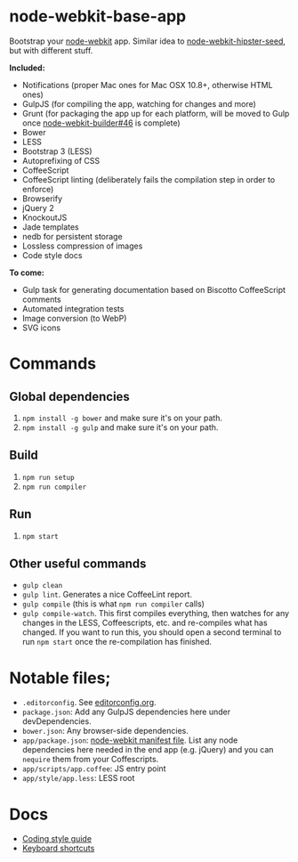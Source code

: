 node-webkit-base-app
========================

Bootstrap your [node-webkit](https://github.com/rogerwang/node-webkit) app. Similar idea to [node-webkit-hipster-seed](https://github.com/Anonyfox/node-webkit-hipster-seed), but with different stuff.

**Included:**

- Notifications (proper Mac ones for Mac OSX 10.8+, otherwise HTML ones)
- GulpJS (for compiling the app, watching for changes and more)
- Grunt (for packaging the app up for each platform, will be moved to Gulp once [node-webkit-builder#46](https://github.com/mllrsohn/grunt-node-webkit-builder/issues/46) is complete)
- Bower
- LESS
- Bootstrap 3 (LESS)
- Autoprefixing of CSS
- CoffeeScript
- CoffeeScript linting (deliberately fails the compilation step in order to enforce)
- Browserify
- jQuery 2
- KnockoutJS
- Jade templates
- nedb for persistent storage
- Lossless compression of images
- Code style docs

**To come:**

- Gulp task for generating documentation based on Biscotto CoffeeScript comments
- Automated integration tests
- Image conversion (to WebP)
- SVG icons


# Commands

## Global dependencies
1. `npm install -g bower` and make sure it's on your path.
2. `npm install -g gulp` and make sure it's on your path.

## Build

1. `npm run setup`
2. `npm run compiler`

## Run

1. `npm start`

## Other useful commands

- `gulp clean` 
- `gulp lint`. Generates a nice CoffeeLint report.
- `gulp compile` (this is what `npm run compiler` calls)
- `gulp compile-watch`. This first compiles everything, then watches for any changes in the LESS, Coffeescripts, etc. and re-compiles what has changed. If you want to run this, you should open a second terminal to run `npm start` once the re-compilation has finished.

# Notable files;

- `.editorconfig`. See [editorconfig.org](http://editorconfig.org/).
- `package.json`: Add any GulpJS dependencies here under devDependencies.
- `bower.json`: Any browser-side dependencies.
- `app/package.json`: [node-webkit manifest file](https://github.com/rogerwang/node-webkit/wiki/Manifest-format). List any node dependencies here needed in the end app (e.g. jQuery) and you can `nequire` them from your Coffescripts.
- `app/scripts/app.coffee`: JS entry point
- `app/style/app.less`: LESS root

# Docs

- [Coding style guide](docs/code-style.md)
- [Keyboard shortcuts](docs/keyboard-shortcuts.md)
